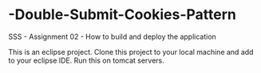 # -Double-Submit-Cookies-Pattern
SSS - Assignment 02 - How to build and deploy the application

This is an eclipse project. Clone this project to your local machine and add to your eclipse IDE. Run this on tomcat servers.
